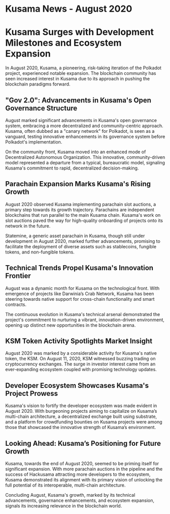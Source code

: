 # Kusama News - August 2020

# Kusama Surges with Development Milestones and Ecosystem Expansion

In August 2020, Kusama, a pioneering, risk-taking iteration of the Polkadot
project, experienced notable expansion. The blockchain community has seen
increased interest in Kusama due to its approach in pushing the blockchain
paradigms forward.

## "Gov 2.0": Advancements in Kusama's Open Governance Structure

August marked significant advancements in Kusama's open governance system,
embracing a more decentralized and community-centric approach. Kusama, often
dubbed as a "canary network" for Polkadot, is seen as a vanguard, testing
innovative enhancements in its governance system before Polkadot's
implementation.

On the community front, Kusama moved into an enhanced mode of Decentralized
Autonomous Organization. This innovative, community-driven model represented a
departure from a typical, bureaucratic model, signaling Kusama's commitment to
rapid, decentralized decision-making.

## Parachain Expansion Marks Kusama's Rising Growth

August 2020 observed Kusama implementing parachain slot auctions, a primary step
towards its growth trajectory. Parachains are independent blockchains that run
parallel to the main Kusama chain. Kusama's work on slot auctions paved the way
for high-quality onboarding of projects onto its network in the future.

Statemine, a generic asset parachain in Kusama, though still under development
in August 2020, marked further advancements, promising to facilitate the
deployment of diverse assets such as stablecoins, fungible tokens, and
non-fungible tokens.

## Technical Trends Propel Kusama's Innovation Frontier

August was a dynamic month for Kusama on the technological front. With emergence
of projects like Darwinia’s Crab Network, Kusama has been steering towards
native support for cross-chain functionality and smart contracts.

The continuous evolution in Kusama's technical arsenal demonstrated the
project's commitment to nurturing a vibrant, innovation-driven environment,
opening up distinct new opportunities in the blockchain arena.

## KSM Token Activity Spotlights Market Insight

August 2020 was marked by a considerable activity for Kusama's native token, the
KSM. On August 11, 2020, KSM witnessed buzzing trading on cryptocurrency
exchanges. The surge in investor interest came from an ever-expanding ecosystem
coupled with promising technology updates.

## Developer Ecosystem Showcases Kusama's Project Prowess

Kusama's vision to fortify the developer ecosystem was made evident in
August 2020. With burgeoning projects aiming to capitalize on Kusama’s
multi-chain architecture, a decentralized exchange built using substrate, and a
platform for crowdfunding bounties on Kusama projects were among those that
showcased the innovative strength of Kusama’s environment.

## Looking Ahead: Kusama’s Positioning for Future Growth

Kusama, towards the end of August 2020, seemed to be priming itself for
significant expansion. With more parachain auctions in the pipeline and the
success of Hackusama attracting more developers to the ecosystem, Kusama
demonstrated its alignment with its primary vision of unlocking the full
potential of its interoperable, multi-chain architecture.

Concluding August, Kusama's growth, marked by its technical advancements,
governance enhancements, and ecosystem expansion, signals its increasing
relevance in the blockchain world.
